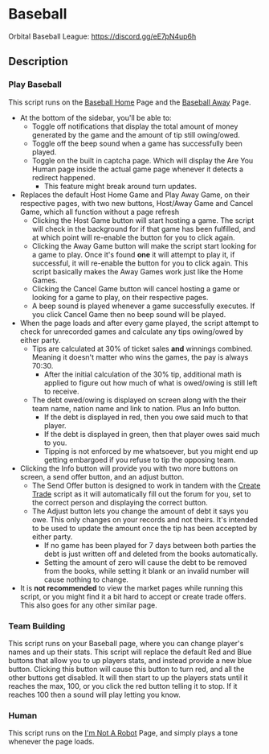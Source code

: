 # Baseball

Orbital Baseball League: https://discord.gg/eE7pN4up6h

## Description

### Play Baseball
This script runs on the [Baseball Home](https://politicsandwar.com/obl/host/) Page and the [Baseball Away](https://politicsandwar.com/obl/play/) Page.
- At the bottom of the sidebar, you'll be able to:
  - Toggle off notifications that display the total amount of money generated by the game and the amount of tip still owing/owed.
  - Toggle off the beep sound when a game has successfully been played.
  - Toggle on the built in captcha page. Which will display the Are You Human page inside the actual game page whenever it detects a redirect happened.
    - This feature might break around turn updates.
- Replaces the default Host Home Game and Play Away Game, on their respective pages, with two new buttons, Host/Away Game and Cancel Game, which all function without a page refresh
  - Clicking the Host Game button will start hosting a game. The script will check in the background for if that game has been fulfilled, and at which point will re-enable the button for you to click again.
  - Clicking the Away Game button will make the script start looking for a game to play. Once it's found **one** it will attempt to play it, if successful, it will re-enable the button for you to click again. This script basically makes the Away Games work just like the Home Games.
  - Clicking the Cancel Game button will cancel hosting a game or looking for a game to play, on their respective pages.
  - A beep sound is played whenever a game successfully executes. If you click Cancel Game then no beep sound will be played.
- When the page loads and after every game played, the script attempt to check for unrecorded games and calculate any tips owing/owed by either party.
  - Tips are calculated at 30% of ticket sales **and** winnings combined. Meaning it doesn't matter who wins the games, the pay is always 70:30.
    - After the initial calculation of the 30% tip, additional math is applied to figure out how much of what is owed/owing is still left to receive.
  - The debt owed/owing is displayed on screen along with the their team name, nation name and link to nation. Plus an Info button.
    - If the debt is displayed in red, then you owe said much to that player.
    - If the debt is displayed in green, then that player owes said much to you.
    - Tipping is not enforced by me whatsoever, but you might end up getting embargoed if you refuse to tip the opposing team.
- Clicking the Info button will provide you with two more buttons on screen, a send offer button, and an adjust button.
  - The Send Offer button is designed to work in tandem with the [Create Trade](https://github.com/BlackAsLight/DocScripts/blob/main/Trading/Create%20Trade.user.js) script as it will automatically fill out the forum for you, set to the correct person and displaying the correct button.
  - The Adjust button lets you change the amount of debt it says you owe. This only changes on your records and not theirs. It's intended to be used to update the amount once the tip has been accepted by either party.
    - If no game has been played for 7 days between both parties the debt is just written off and deleted from the books automatically.
	- Setting the amount of zero will cause the debt to be removed from the books, while setting it blank or an invalid number will cause nothing to change.
- It is **not recommended** to view the market pages while running this script, or you might find it a bit hard to accept or create trade offers. This also goes for any other similar page.

### Team Building

This script runs on your Baseball page, where you can change player's names and up their stats. This script will replace the default Red and Blue buttons that allow you to up players stats, and instead provide a new blue button. Clicking this button will cause this button to turn red, and all the other buttons get disabled. It will then start to up the players stats until it reaches the max, 100, or you click the red button telling it to stop. If it reaches 100 then a sound will play letting you know.

### Human

This script runs on the [I'm Not A Robot](https://politicsandwar.com/human/) Page, and simply plays a tone whenever the page loads.
